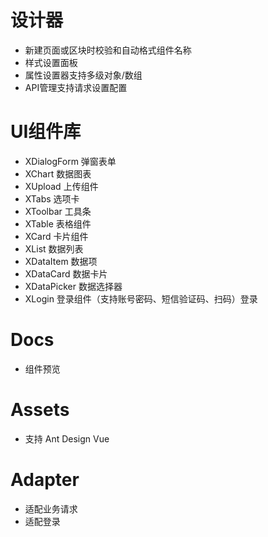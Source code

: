 # 设计器

- 新建页面或区块时校验和自动格式组件名称
- 样式设置面板
- 属性设置器支持多级对象/数组
- API管理支持请求设置配置

# UI组件库

- XDialogForm 弹窗表单
- XChart 数据图表
- XUpload 上传组件
- XTabs 选项卡
- XToolbar 工具条
- XTable 表格组件
- XCard 卡片组件
- XList 数据列表
- XDataItem 数据项
- XDataCard 数据卡片
- XDataPicker 数据选择器
- XLogin 登录组件（支持账号密码、短信验证码、扫码）登录

# Docs

- 组件预览

# Assets

- 支持 Ant Design Vue

# Adapter

- 适配业务请求
- 适配登录
